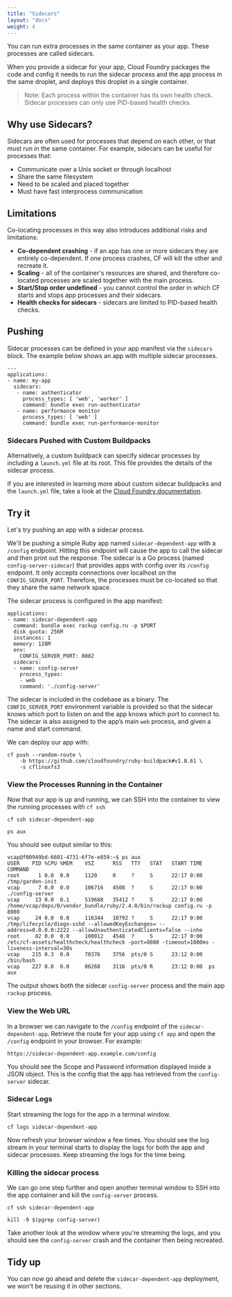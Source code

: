 ```yaml
---
title: "Sidecars"
layout: "docs"
weight: 4
---
```


You can run extra processes in the same container as your app. These processes are called sidecars.

When you provide a sidecar for your app, Cloud Foundry packages the code and config it needs to run the sidecar process and the app process in the same droplet, and deploys this droplet in a single container.

> Note: Each process within the container has its own health check. Sidecar processes can only use PID-based health checks.

## Why use Sidecars?

Sidecars are often used for processes that depend on each other, or that must run in the same container. For example, sidecars can be useful for processes that:
* Communicate over a Unix socket or through localhost
* Share the same filesystem
* Need to be scaled and placed together
* Must have fast interprocess communication

## Limitations

Co-locating processes in this way also introduces additional risks and limitations:

* **Co-dependent crashing** - if an app has one or more sidecars they are entirely co-dependent. If one process crashes, CF will kill the other and recreate it.
* **Scaling** - all of the container's resources are shared, and therefore co-located processes are scaled together with the main process.
* **Start/Stop order undefined** - you cannot control the order in which CF starts and stops app processes and their sidecars.
* **Health checks for sidecars** - sidecars are limited to PID-based health checks.

## Pushing

Sidecar processes can be defined in your app manifest via the `sidecars` block. The example below shows an app with multiple sidecar processes.

```
---
applications:
- name: my-app
  sidecars:
   - name: authenticator
     process_types: [ 'web', 'worker' ]
     command: bundle exec run-authenticator
   - name: performance monitor
     process_types: [ 'web' ]
     command: bundle exec run-performance-monitor
```

### Sidecars Pushed with Custom Buildpacks

Alternatively, a custom buildpack can specify sidecar processes by including a `launch.yml` file at its root. This file provides the details of the sidecar process.

If you are interested in learning more about custom sidecar buildpacks and the `launch.yml` file, take a look at the [Cloud Foundry documentation](https://docs.cloudfoundry.org/buildpacks/sidecar-buildpacks.html).

## Try it

Let's try pushing an app with a sidecar process.

We'll be pushing a simple Ruby app named `sidecar-dependent-app` with a `/config` endpoint. Hitting this endpoint will cause the app to call the sidecar and then print out the response. The sidecar is a Go process (named `config-server-sidecar`) that provides apps with config over its `/config` endpoint. It only accepts connections over localhost on the `CONFIG_SERVER_PORT`. Therefore, the processes must be co-located so that they share the same network space.

The sidecar process is configured in the app manifest:

```
applications:
- name: sidecar-dependent-app
  command: bundle exec rackup config.ru -p $PORT
  disk_quota: 256M
  instances: 1
  memory: 128M
  env:
    CONFIG_SERVER_PORT: 8082
  sidecars:
  - name: config-server
    process_types:
    - web
    command: './config-server'
```
The sidecar is included in the codebase as a binary. The `CONFIG_SERVER_PORT` environment variable is provided so that the sidecar knows which port to listen on and the app knows which port to connect to. The sidecar is also assigned to the app’s main `web` process, and given a name and start command.

We can deploy our app with: 

```
cf push --random-route \
    -b https://github.com/cloudfoundry/ruby-buildpack#v1.8.61 \
    -s cflinuxfs3
```

### View the Processes Running in the Container
Now that our app is up and running, we can SSH into the container to view the running processes with `cf ssh`
```
cf ssh sidecar-dependent-app
```
```
ps aux
```

You should see output similar to this:
```
vcap@f00949bd-6601-4731-6f7e-e859:~$ ps aux
USER    PID %CPU %MEM    VSZ      RSS   TTY   STAT   START TIME  COMMAND
root      1 0.0  0.0     1120     0     ?     S      22:17 0:00  /tmp/garden-init
vcap      7 0.0  0.0     106716   4508  ?     S      22:17 0:00  ./config-server
vcap     13 0.0  0.1     519688   35412 ?     S      22:17 0:00  /home/vcap/deps/0/vendor_bundle/ruby/2.4.0/bin/rackup config.ru -p 8080
vcap     24 0.0  0.0     116344   10792 ?     S      22:17 0:00  /tmp/lifecycle/diego-sshd --allowedKeyExchanges= --address=0.0.0.0:2222 --allowUnauthenticatedClients=false --inhe
root     82 0.0  0.0     108012   4548  ?     S      22:17 0:00  /etc/cf-assets/healthcheck/healthcheck -port=8080 -timeout=1000ms -liveness-interval=30s
vcap    215 0.3  0.0     70376    3756  pts/0 S      23:12 0:00  /bin/bash
vcap    227 0.0  0.0     86268    3116  pts/0 R      23:12 0:00  ps aux
```

The output shows both the sidecar `config-server` process and the main app `rackup` process.

### View the Web URL

In a browser we can navigate to the `/config` endpoint of the `sidecar-dependent-app`. Retrieve the route for your app using `cf app` and open the `/config` endpoint in your browser. For example:
```
https://sidecar-dependent-app.example.com/config
```

You should see the Scope and Password information displayed inside a JSON object. This is the config that the app has retrieved from the `config-server` sidecar.


### Sidecar Logs

Start streaming the logs for the app in a terminal window.
```
cf logs sidecar-dependent-app
```
Now refresh your browser window a few times. You should see the log stream in your terminal starts to display the logs for both the app and sidecar processes. Keep streaming the logs for the time being.

### Killing the sidecar process

We can go one step further and open another terminal window to SSH into the app container and kill the `config-server` process.
```
cf ssh sidecar-dependent-app
```
```
kill -9 $(pgrep config-server)
```
Take another look at the window where you're streaming the logs, and you should see the `config-server` crash and the container then being recreated.

## Tidy up
You can now go ahead and delete the `sidecar-dependent-app` deployment, we won't be reusing it in other sections.

